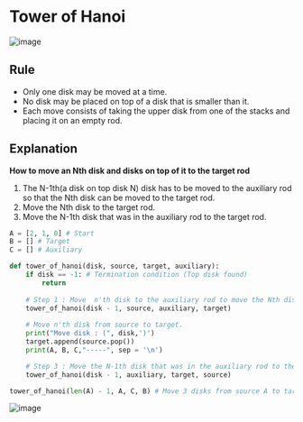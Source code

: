 # Tower of Hanoi

![image](https://user-images.githubusercontent.com/67142421/176498793-a2874a2c-41c8-4a91-bc6f-687b45fe0be0.png)

## Rule
* Only one disk may be moved at a time.
* No disk may be placed on top of a disk that is smaller than it.
* Each move consists of taking the upper disk from one of the stacks and placing it on an empty rod.

## Explanation
**How to move an Nth disk and disks on top of it to the target rod**
1. The N-1th(a disk on top disk N) disk has to be moved to the auxiliary rod so that the Nth disk can be moved to the target rod.
2. Move the Nth disk to the target rod.
3. Move the N-1th disk that was in the auxiliary rod to the target rod.

~~~python
A = [2, 1, 0] # Start
B = [] # Target
C = [] # Auxiliary

def tower_of_hanoi(disk, source, target, auxiliary):
    if disk == -1: # Termination condition (Top disk found)
        return 
        
    # Step 1 : Move  n'th disk to the auxiliary rod to move the Nth disk.
    tower_of_hanoi(disk - 1, source, auxiliary, target)
    
    # Move n'th disk from source to target.
    print("Move disk : (", disk,')')
    target.append(source.pop())
    print(A, B, C,"-----", sep = '\n')

    # Step 3 : Move the N-1th disk that was in the auxiliary rod to the target rod.
    tower_of_hanoi(disk - 1, auxiliary, target, source)

tower_of_hanoi(len(A) - 1, A, C, B) # Move 3 disks from source A to target C with auxiliary B, starting from the disk at the bottom.
~~~
![image](https://user-images.githubusercontent.com/67142421/160593454-75862001-4d23-44a0-bcdf-45c21c7701f8.png)
